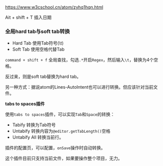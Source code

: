 https://www.w3cschool.cn/atom/zyhq1hqn.html

Ait + shift + T 插入日期

### 全局hard tab与soft tab转换

* Hard Tab 使用Tab符号(\t)
* Soft Tab 使用空格代替Tab

`command + shift + f` 全局查找，勾选`.*`开启`Regex`，然后输入`\t`，替换为4个空格。

反过来，则是soft tab替换为hard tab。

另一种方式：据说atom的Lines-AutoIntent也可以进行转换。但应该针对当前文件。

**tabs to spaces插件**

使用`tabs to spaces`插件，可以实现`Tab`和`Space`的转换：

* Tabify 转换为Tab符号
* Untabify 转换内容为`@editor.getTabLength()`空格
* Untabify All 转换当前行。

插件的配置页，可以配置，`onSave`操作时自动转换。

这个插件目前只支持当前文件，如果要操作整个项目，无力。
